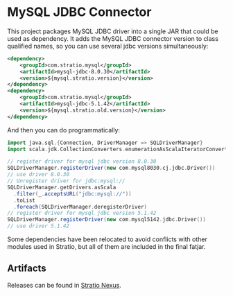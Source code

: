 # MySQL JDBC Connector

This project packages MySQL JDBC driver into a single JAR that could be used as dependency.
It adds the MySQL JDBC connector version to class qualified names, so you can use several jdbc versions simultaneously:

```xml
<dependency>
    <groupId>com.stratio.mysql</groupId>
    <artifactId>mysql-jdbc-8.0.30</artifactId>
    <version>${mysql.stratio.version}</version>
</dependency>
<dependency>
    <groupId>com.stratio.mysql</groupId>
    <artifactId>mysql-jdbc-5.1.42</artifactId>
    <version>${mysql.stratio.old.version}</version>
</dependency>
``` 

And then you can do programmatically:

```scala
import java.sql.{Connection, DriverManager => SQLDriverManager}
import scala.jdk.CollectionConverters.enumerationAsScalaIteratorConverter

// register driver for mysql jdbc version 8.0.30
SQLDriverManager.registerDriver(new com.mysql8030.cj.jdbc.Driver())
// use driver 8.0.30
// Unregister driver for jdbc:mysql://
SQLDriverManager.getDrivers.asScala
  .filter(_.acceptsURL("jdbc:mysql://"))
  .toList
  .foreach(SQLDriverManager.deregisterDriver)
// register driver for mysql jdbc version 5.1.42
SQLDriverManager.registerDriver(new com.mysql5142.jdbc.Driver())
// use driver 5.1.42
```

Some dependencies have been relocated to avoid conflicts with other modules used in Stratio, but all of them are included in the final fatjar.

## Artifacts

Releases can be found in [Stratio Nexus](http://niquel.stratio.com/#browse/search/maven=attributes.maven2.groupId%3Dcom.stratio.mysql).

